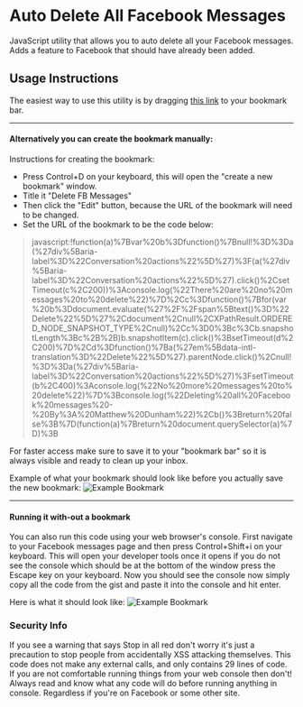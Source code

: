 # Auto Delete All Facebook Messages

JavaScript utility that allows you to auto delete all your Facebook messages. Adds a feature to Facebook that should have already been added.

## Usage Instructions 

The easiest way to use this utility is by dragging [this link](javascript:!function\(a\)%7Bvar%20b%3Dfunction\(\)%7Bnull!%3D%3Da\(%27div%5Baria-label%3D%22Conversation%20actions%22%5D%27\)%3F\(a\(%27div%5Baria-label%3D%22Conversation%20actions%22%5D%27\).click\(\)%2CsetTimeout\(c%2C200\)\)%3Aconsole.log\(%22There%20are%20no%20messages%20to%20delete%22\)%7D%2Cc%3Dfunction\(\)%7Bfor\(var%20b%3Ddocument.evaluate\(%27%2F%2Fspan%5Btext\(\)%3D%22Delete%22%5D%27%2Cdocument%2Cnull%2CXPathResult.ORDERED_NODE_SNAPSHOT_TYPE%2Cnull\)%2Cc%3D0%3Bc%3Cb.snapshotLength%3Bc%2B%2B\)b.snapshotItem\(c\).click\(\)%3BsetTimeout\(d%2C200\)%7D%2Cd%3Dfunction\(\)%7Ba\(%27em%5Bdata-intl-translation%3D%22Delete%22%5D%27\).parentNode.click\(\)%2Cnull!%3D%3Da\(%27div%5Baria-label%3D%22Conversation%20actions%22%5D%27\)%3FsetTimeout\(b%2C400\)%3Aconsole.log\(%22No%20more%20messages%20to%20delete%22\)%7D%3Bconsole.log\(%22Deleting%20all%20Facebook%20messages%20-%20By%3A%20Matthew%20Dunham%22\)%2Cb\(\)%3Breturn%20false%3B%7D\(function\(a\)%7Breturn%20document.querySelector\(a\)%7D\)%3B) to your bookmark bar.

* * *

#### Alternatively you can create the bookmark manually:

Instructions for creating the bookmark:

* Press Control+D on your keyboard, this will open the "create a new bookmark" window.
* Title it "Delete FB Messages" 
* Then click the "Edit" button, because the URL of the bookmark will need to be changed.
* Set the URL of the bookmark to be the code below:

> javascript:!function(a)%7Bvar%20b%3Dfunction()%7Bnull!%3D%3Da(%27div%5Baria-label%3D%22Conversation%20actions%22%5D%27)%3F(a(%27div%5Baria-label%3D%22Conversation%20actions%22%5D%27).click()%2CsetTimeout(c%2C200))%3Aconsole.log(%22There%20are%20no%20messages%20to%20delete%22)%7D%2Cc%3Dfunction()%7Bfor(var%20b%3Ddocument.evaluate(%27%2F%2Fspan%5Btext()%3D%22Delete%22%5D%27%2Cdocument%2Cnull%2CXPathResult.ORDERED_NODE_SNAPSHOT_TYPE%2Cnull)%2Cc%3D0%3Bc%3Cb.snapshotLength%3Bc%2B%2B)b.snapshotItem(c).click()%3BsetTimeout(d%2C200)%7D%2Cd%3Dfunction()%7Ba(%27em%5Bdata-intl-translation%3D%22Delete%22%5D%27).parentNode.click()%2Cnull!%3D%3Da(%27div%5Baria-label%3D%22Conversation%20actions%22%5D%27)%3FsetTimeout(b%2C400)%3Aconsole.log(%22No%20more%20messages%20to%20delete%22)%7D%3Bconsole.log(%22Deleting%20all%20Facebook%20messages%20-%20By%3A%20Matthew%20Dunham%22)%2Cb()%3Breturn%20false%3B%7D(function(a)%7Breturn%20document.querySelector(a)%7D)%3B

For faster access make sure to save it to your "bookmark bar" so it is always visible and ready to clean up your inbox. 


Example of what your bookmark should look like before you actually save the new bookmark:
![Example Bookmark](http://matthewdunham.net/example1.jpg)

* * *

#### Running it with-out a bookmark

You can also run this code using your web browser's console. First navigate to your Facebook messages page and then press Control+Shift+i on your keyboard. This will open your developer tools once it opens if you do not see the console which should be at the bottom of the window press the Escape key on your keyboard. Now you should see the console now simply copy all the code from the gist and paste it into the console and hit enter.

Here is what it should look like:
![Example Bookmark](http://matthewdunham.net/example2.jpg)


### Security Info

If you see a warning that says Stop in all red don't worry it's just a precaution to stop people from accidentally XSS attacking themselves. This code does not make any external calls, and only contains 29 lines of code. If you are not comfortable running things from your web console then don't! Always read and know what any code will do before running anything in console. Regardless if you're on Facebook or some other site.



